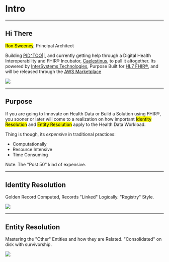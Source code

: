 <!-- .slide: data-background="#111d30" -->
# Intro <!-- .element: class="r-fit-text" -->


---
<!-- .slide: data-background="#111d30" -->

## Hi There 

<mark>Ron Sweeney</mark>, Principal Architect
 
Building [PID^TOO||](https://www.pidtoo.com/), and currently getting help through a Digital Health Interoperability and FHIR® Incubator, [Caelestinus](https://www.caelestinus.tech/), to pull it altogether.  Its powered by [InterSystems Technologies](https://www.intersystems.com), Purpose Built for [HL7 FHIR®](https://hl7.org/fhir/R4/overview.html), and will be released through the [AWS Marketplace](https://aws.amazon.com/marketplace/)

<img src="{{asset_folder}}/ron_logos.png"/> 

---
<!-- .slide: data-background="#111d30" -->

## Purpose

If you are going to Innovate on Health Data or Build a Solution using FHIR®, you sooner or later will come to a realization on how important <mark>Identity Resolution</mark> and <mark>Entity Resolution</mark> apply to the Health Data Workload.

Thing is though, its _expensive_ in traditional practices:

- Computationally
- Resource Intensive
- Time Consuming

Note:
The "Post 50" kind of expensive.

---
<!-- .slide: data-background="#111d30" -->

## Identity Resolution
Golden Record Computed, Records "Linked" Logically. "Registry" Style.

<img src="{{asset_folder}}/identity_res.png" />


---
<!-- .slide: data-background="#111d30" -->

## Entity Resolution
Mastering the "Other" Entities and how they are Related.  "Consolidated" on disk with survivorship.

<img src="{{asset_folder}}/entity_resolution.png" />





